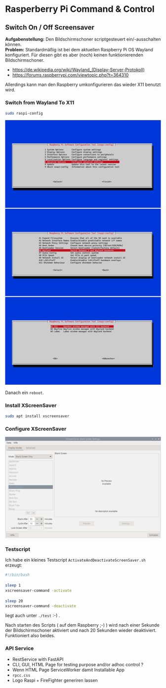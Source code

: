 # Rasperberry Pi Command & Control

## Switch On / Off Screensaver

**Aufgabenstellung:** Den Bildschirmschoner scriptgesteuert ein/-ausschalten können.<br />
**Problem:** Standardmäßig ist bei dem aktuellen Raspberry Pi OS Wayland konfiguriert.
Für diesen gibt es aber (noch) keinen funktionierenden Bildschirmschoner.

- https://de.wikipedia.org/wiki/Wayland_(Display-Server-Protokoll)
- https://forums.raspberrypi.com/viewtopic.php?t=364310

Allerdings kann man den Raspberry umkonfigurieren das wieder X11 benutzt wird.


### Switch from Wayland To X11

```bash
sudo raspi-config
```
![](./screenshots/01_raspiconfig_advancedoptions.png)
![](./screenshots/02_raspiconfig_advancedoptions_wayland.png)
![](./screenshots/03_raspiconfig_advancedoptions_wayland_x11.png)

Danach ein `reboot`.

### Install XScreenSaver

```bash
sudo apt install xscreensaver
```

### Configure XScreenSaver

![](./screenshots/XScreenSaverSettings.png)


### Testscript

Ich habe ein kleines Testscript `ActivateAndDeactivateScreenSaver.sh` erzeugt:

```bash
#!/bin/bash

sleep 1
xscreensaver-command -activate

sleep 20
xscreensaver-command -deactivate
```

liegt auch unter `./test` :-) .

Nach starten des Scripts ( auf dem Raspberry ;-) ) wird nach einer Sekunde der Bildschirmschoner
aktiviert und nach 20 Sekunden wieder deaktiviert. Funktioniert also beides.

<!-- &#x21D2; -->

### API Service

- RestService with FastAPI
- CLI, GUI, HTML Page for testing purpose and/or adhoc control ?
- Wenn HTML Page ServiceWorker damit Installable App
- `rpcc.css`
- Logo Raspi + FireFighter generiren lassen